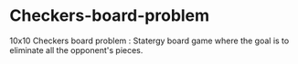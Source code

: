 # Checkers-board-problem
10x10 Checkers board problem : Statergy board game where the goal is to eliminate all the opponent's pieces.
